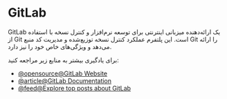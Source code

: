 # GitLab

GitLab یک ارائه‌دهنده میزبانی اینترنتی برای توسعه نرم‌افزار و کنترل نسخه با استفاده از Git است. این پلتفرم عملکرد کنترل نسخه توزیع‌شده و مدیریت کد منبع Git را ارائه می‌دهد و ویژگی‌های خاص خود را نیز دارد.

برای یادگیری بیشتر به منابع زیر مراجعه کنید:

- [@opensource@GitLab Website](https://gitlab.com/)
- [@article@GitLab Documentation](https://docs.gitlab.com/)
- [@feed@Explore top posts about GitLab](https://app.daily.dev/tags/gitlab?ref=roadmapsh)
